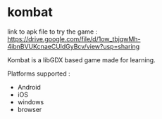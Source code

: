 # kombat

link to apk file to try the game : https://drive.google.com/file/d/1ow_tbjqwMh-4ibnBVUKcnaeCUldGyBcv/view?usp=sharing

Kombat is a libGDX based game made for learning.

Platforms supported :

- Android
- iOS
- windows
- browser
